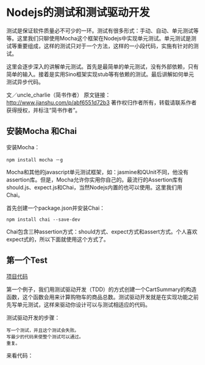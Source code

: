 # Nodejs的测试和测试驱动开发
测试是保证软件质量必不可少的一环。测试有很多形式：手动、自动、单元测试等等。这里我们只聊使用Mocha这个框架在Nodejs中实现单元测试。单元测试是测试等重要组成，这样的测试只对于一个方法，这样的一小段代码，实施有针对的测试。

这里会逐步深入的讲解单元测试。首先是最简单的单元测试，没有外部依赖，只有简单的输入。接着是实用Sino框架实现stub等有依赖的测试。最后讲解如何单元测试异步代码。

文／uncle_charlie（简书作者）
原文链接：http://www.jianshu.com/p/abf6551d72b3
著作权归作者所有，转载请联系作者获得授权，并标注“简书作者”。

## 安装Mocha 和Chai
安装Mocha：
```
npm install mocha －g
```
Mocha和其他的javascript单元测试框架，如：jasmine和QUnit不同，他没有assertion库。但是，Mocha允许你实用你自己的。最流行的Assertion库有should.js、expect.js和Chai，当然Nodejs内置的也可以使用。这里我们用Chai。

首先创建一个package.json并安装Chai：
```
npm install chai --save-dev
```
Chai包含三种assertion方式：should方式、expect方式和assert方式。个人喜欢expect式的，所以下面就使用这个方式了。

## 第一个Test

[项目代码](https://github.com/hairichuhe/test-driven)

第一个例子，我们用测试驱动开发（TDD）的方式创建一个CartSummary的构造函数，这个函数会用来计算购物车的商品总数。测试驱动开发就是在实现功能之前先写单元测试，这样来驱动你设计可以与测试相适应的代码。

测试驱动开发的步骤：

    写一个测试，并且这个测试会失败。
    写最少的代码来使整个测试可以通过。
    重复。

来看代码：